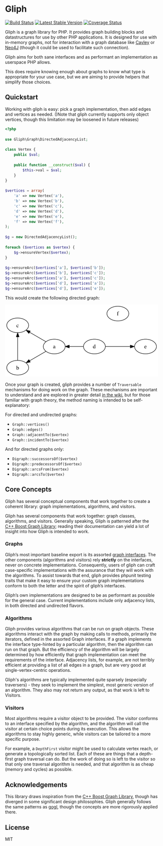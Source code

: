 # Gliph

[![Build Status](https://travis-ci.org/sdboyer/gliph.png?branch=master)](https://travis-ci.org/sdboyer/gliph)
[![Latest Stable Version](https://poser.pugx.org/sdboyer/gliph/v/stable.png)](https://packagist.org/packages/sdboyer/gliph)
[![Coverage Status](https://coveralls.io/repos/sdboyer/gliph/badge.png?branch=master)](https://coveralls.io/r/sdboyer/gliph?branch=master)

Gliph is a graph library for PHP. It provides graph building blocks and datastructures for use by other PHP applications. It is designed for use with in-memory graphs, not for interaction with a graph database like [Cayley](https://github.com/google/cayley) or [Neo4J](http://neo4j.org/) (though it could be used to facilitate such connection).

Gliph aims for both sane interfaces and as performant an implementation as userspace PHP allows.

This does require knowing enough about graphs to know what type is appropriate for your use case, but we are aiming to provide helpers that simplify those choices.

## Quickstart

Working with gliph is easy: pick a graph implementation, then add edges and vertices as needed. ()Note that gliph currently supports only object vertices, though this limitation may be loosened in future releases)

```php
<?php

use Gliph\Graph\DirectedAdjacencyList;

class Vertex {
    public $val;

    public function __construct($val) {
        $this->val = $val;
    }
}

$vertices = array(
    'a' => new Vertex('a'),
    'b' => new Vertex('b'),
    'c' => new Vertex('c'),
    'd' => new Vertex('d'),
    'e' => new Vertex('e'),
    'f' => new Vertex('f'),
);

$g = new DirectedAdjacencyList();

foreach ($vertices as $vertex) {
    $g->ensureVertex($vertex);
}

$g->ensureArc($vertices['a'], $vertices['b']);
$g->ensureArc($vertices['b'], $vertices['c']);
$g->ensureArc($vertices['a'], $vertices['c']);
$g->ensureArc($vertices['d'], $vertices['a']);
$g->ensureArc($vertices['d'], $vertices['e']);
```

This would create the following directed graph:

![Base digraph](doc/base.dot.png)

Once your graph is created, gliph provides a number of `Traversable` mechanisms for doing work on the graph. These mechanisms are important to understand and are explored in greater detail [in the wiki](https://github.com/sdboyer/gliph/wiki/Iterators), but for those familiar with graph theory, the method naming is intended to be self-explanatory:

For directed and undirected graphs:

* `Graph::vertices()`
* `Graph::edges()`
* `Graph::adjacentTo($vertex)`
* `Graph::incidentTo($vertex)`

And for directed graphs only:

* `Digraph::successorsOf($vertex)`
* `Digraph::predecessorsOf($vertex)`
* `Digraph::arcsFrom($vertex)`
* `Digraph::arcsTo($vertex)`

## Core Concepts

Gliph has several conceptual components that work together to create a coherent library: graph implementations, algorithms, and visitors.

Gliph has several components that work together: graph classes, algorithms, and visitors. Generally speaking, Gliph is patterned after the [C++ Boost Graph Library](http://www.boost.org/libs/graph/doc); reading their documentation can yield a lot of insight into how Gliph is intended to work.

### Graphs

Gliph’s most important baseline export is its assorted [graph interfaces](https://github.com/sdboyer/gliph/tree/master/src/Gliph/Graph). The other components (algorithms and visitors) rely **strictly** on the interfaces, never on concrete implementations. Consequently, users of gliph can craft case-specific implementations with the assurance that they will work with the algorithms. To assist towards that end, gliph provides phpunit testing traits that make it easy to ensure your custom graph implementations conform to both the letter and the spirit of gliph’s interfaces.

Gliph’s own implementations are designed to be as performant as possible for the general case. Current implementations include only adjacency lists, in both directed and undirected flavors.

### Algorithms

Gliph provides various algorithms that can be run on graph objects. These algorithms interact with the graph by making calls to methods, primarily the iterators, defined in the assorted Graph interfaces. If a graph implements the interface type-hinted by a particular algorithm, then the algorithm can run on that graph. But the efficiency of the algorithm will be largely determined by how efficiently that graph implementation can meet the requirements of the interface. Adjacency lists, for example, are not terribly efficient at providing a list of all edges in a graph, but are very good at single-vertex-centric operations.

Gliph's algorithms are typically implemented quite sparsely (especially traversers) - they seek to implement the simplest, most generic version of an algorithm. They also may not return any output, as that work is left to Visitors.

### Visitors

Most algorithms require a visitor object to be provided. The visitor conforms to an interface specified by the algorithm, and the algorithm will call the visitor at certain choice points during its execution. This allows the algorithms to stay highly generic, while visitors can be tailored to a more specific purpose.

For example, a ```DepthFirst``` visitor might be used to calculate vertex reach, or generate a topologically sorted list. Each of these are things that a depth-first graph traversal can do. But the work of doing so is left to the visitor so that only one traversal algorithm is needed, and that algorithm is as cheap (memory and cycles) as possible.

## Acknowledgements

This library draws inspiration from the [C++ Boost Graph Library](http://www.boost.org/libs/graph/doc), though has diverged in some significant design philosophies. Gliph generally follows the same patterns as [gogl](https://github.com/sdboyer/gogl), though the concepts are more rigorously applied there.

## License

MIT
